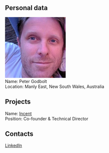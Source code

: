 ## Personal data
![Peter Godbolt photo](../people/photo/peter_godbolt.jpg)   
Name: Peter Godbolt  
Location: Manly East, New South Wales, Australia  
## Projects 
Name: [Incent](../projects/incent.md)  
Position: Co-founder & Technical Director   
## Contacts
[LinkedIn](https://www.linkedin.com/in/peter-godbolt-2255b811a/)  
